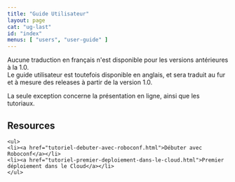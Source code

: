 ```yaml
---
title: "Guide Utilisateur"
layout: page
cat: "ug-last"
id: "index"
menus: [ "users", "user-guide" ]
---
```


Aucune traduction en français n'est disponible pour les versions antérieures à la 1.0.  
Le guide utilisateur est toutefois disponible en anglais, et sera traduit au fur et à mesure
des releases à partir de la version 1.0.

La seule exception concerne la présentation en ligne, ainsi que les tutoriaux.

<!-- 
	We use HTML syntax in this page because we need CSS classes for floating.
	Markdown does not support it.
 -->
 
<div class="floated">
	<h2>Resources</h2>

	<ul>
	<li><a href="tutoriel-debuter-avec-roboconf.html">Débuter avec Roboconf</a></li>
	<li><a href="tutoriel-premier-deploiement-dans-le-cloud.html">Premier déploiement dans le Cloud</a></li>
	</ul>
</div>

<div class="clear"></div>
